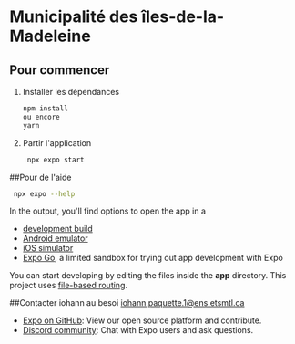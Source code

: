 # Municipalité des îles-de-la-Madeleine

## Pour commencer

1. Installer les dépendances

   ```bash
   npm install
   ou encore
   yarn
   ```

3. Partir l'application

   ```bash
    npx expo start
   ```
##Pour de l'aide
   ```bash
    npx expo --help
   ```   

In the output, you'll find options to open the app in a

- [development build](https://docs.expo.dev/develop/development-builds/introduction/)
- [Android emulator](https://docs.expo.dev/workflow/android-studio-emulator/)
- [iOS simulator](https://docs.expo.dev/workflow/ios-simulator/)
- [Expo Go](https://expo.dev/go), a limited sandbox for trying out app development with Expo

You can start developing by editing the files inside the **app** directory. This project uses [file-based routing](https://docs.expo.dev/router/introduction).

##Contacter iohann au besoi
iohann.paquette.1@ens.etsmtl.ca

- [Expo on GitHub](https://github.com/expo/expo): View our open source platform and contribute.
- [Discord community](https://chat.expo.dev): Chat with Expo users and ask questions.
